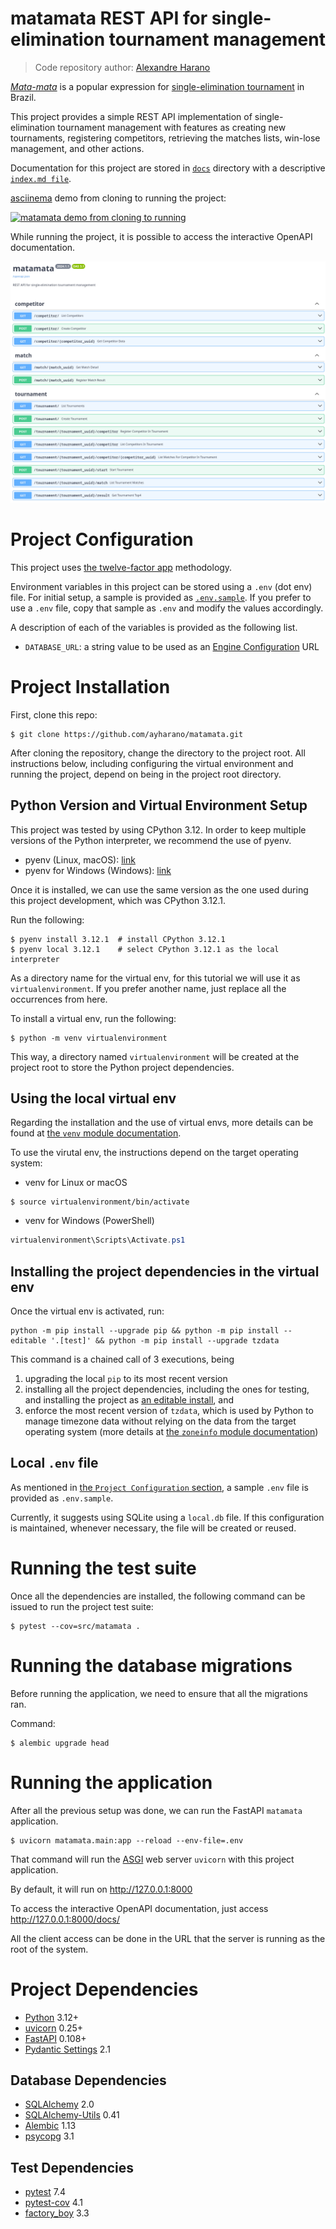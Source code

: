 # **matamata** REST API for single-elimination tournament management

> Code repository author: [Alexandre Harano](mailto:email@ayharano.dev)

[*Mata-mata*](https://pt.wikipedia.org/wiki/Competi%C3%A7%C3%B5es_eliminat%C3%B3rias) is
a popular expression for [single-elimination tournament](https://en.wikipedia.org/wiki/Single-elimination_tournament)
in Brazil.

This project provides a simple REST API implementation of
single-elimination tournament management with features as
creating new tournaments, registering competitors,
retrieving the matches lists, win-lose management, and
other actions.

Documentation for this project are stored in [`docs`](./docs) directory
with a descriptive [`index.md file`](./docs/index.md).

[asciinema](https://asciinema.org/) demo from cloning to running the project:

[![*matamata* demo from cloning to running](https://asciinema.org/a/P1gYrv8EC4cBLZB1O5OhxOZEg.svg)](https://asciinema.org/a/P1gYrv8EC4cBLZB1O5OhxOZEg)

While running the project, it is possible to access the interactive OpenAPI documentation.

![OpenAPI Interactive Page Screenshot](docs/openapi.png "Interactive OpenAPI page")


# Project Configuration
This project uses [the twelve-factor app](https://12factor.net/) methodology.

Environment variables in this project can be stored using a `.env` (dot env) file.
For initial setup, a sample is provided as [`.env.sample`](.env.sample).
If you prefer to use a `.env` file, copy that sample as `.env` and modify the values accordingly.

A description of each of the variables is provided as the following list.

- `DATABASE_URL`: a string value to be used as an [Engine Configuration](https://docs.sqlalchemy.org/en/20/core/engines.html#database-urls) URL

# Project Installation
First, clone this repo:

```shell
$ git clone https://github.com/ayharano/matamata.git
```

After cloning the repository, change the directory to the project root.
All instructions below, including configuring the virtual environment and running the project, depend on being
in the project root directory.

## Python Version and Virtual Environment Setup
This project was tested by using CPython 3.12. In order to keep multiple versions of the Python interpreter, we recommend the use of pyenv.

- pyenv (Linux, macOS): [link](https://github.com/pyenv/pyenv)
- pyenv for Windows (Windows): [link](https://pyenv-win.github.io/pyenv-win/)

Once it is installed, we can use the same version as the one used during this project development, which was CPython 3.12.1.

Run the following:
```shell
$ pyenv install 3.12.1  # install CPython 3.12.1
$ pyenv local 3.12.1    # select CPython 3.12.1 as the local interpreter
```

As a directory name for the virtual env, for this tutorial we will use it as `virtualenvironment`.
If you prefer another name, just replace all the occurrences from here.

To install a virtual env, run the following:

```shell
$ python -m venv virtualenvironment
```

This way, a directory named `virtualenvironment` will be created at the project root to store the Python project dependencies.

## Using the local virtual env

Regarding the installation and the use of virtual envs, more details can be found at [the `venv` module documentation](https://docs.python.org/3/library/venv.html).

To use the virutal env, the instructions depend on the target operating system:

- venv for Linux or macOS

```shell
$ source virtualenvironment/bin/activate
```

- venv for Windows (PowerShell)

```powershell
virtualenvironment\Scripts\Activate.ps1
```

## Installing the project dependencies in the virtual env

Once the virtual env is activated, run:

```shell
python -m pip install --upgrade pip && python -m pip install --editable '.[test]' && python -m pip install --upgrade tzdata
```

This command is a chained call of 3 executions, being
1. upgrading the local `pip` to its most recent version
2. installing all the project dependencies, including the ones for testing, and installing the project as [an editable install](https://setuptools.pypa.io/en/latest/userguide/development_mode.html), and
3. enforce the most recent version of `tzdata`, which is used by Python to manage timezone data without relying on the data from the target operating system (more details at [the `zoneinfo` module documentation](https://docs.python.org/3/library/zoneinfo.html))

## Local `.env` file

As mentioned in [the `Project Configuration` section](#project-configuration), a sample `.env` file is provided as `.env.sample`.

Currently, it suggests using SQLite using a `local.db` file. If this configuration is maintained, whenever necessary, the file will be created or reused.

# Running the test suite

Once all the dependencies are installed, the following command can be issued to run the project test suite:

```shell
$ pytest --cov=src/matamata .
```

# Running the database migrations

Before running the application, we need to ensure that all the migrations ran.

Command:

```shell
$ alembic upgrade head
```

# Running the application

After all the previous setup was done, we can run the FastAPI `matamata` application.

```shell
$ uvicorn matamata.main:app --reload --env-file=.env
```

That command will run the [ASGI](https://asgi.readthedocs.io/) web server `uvicorn` with this project application.

By default, it will run on http://127.0.0.1:8000

To access the interactive OpenAPI documentation, just access http://127.0.0.1:8000/docs/

All the client access can be done in the URL that the server is running as the root of the system.

# Project Dependencies
- [Python](https://www.python.org/) 3.12+
- [uvicorn](https://www.uvicorn.org/) 0.25+
- [FastAPI](https://fastapi.tiangolo.com/) 0.108+
- [Pydantic Settings](https://docs.pydantic.dev/2.5/concepts/pydantic_settings/) 2.1

## Database Dependencies
- [SQLAlchemy](https://docs.sqlalchemy.org/en/20/) 2.0
- [SQLAlchemy-Utils](https://sqlalchemy-utils.readthedocs.io/) 0.41
- [Alembic](https://alembic.sqlalchemy.org/) 1.13
- [psycopg](https://www.psycopg.org/) 3.1

## Test Dependencies
- [pytest](https://docs.pytest.org/) 7.4
- [pytest-cov](https://pytest-cov.readthedocs.io/) 4.1
- [factory_boy](https://factoryboy.readthedocs.io/) 3.3

